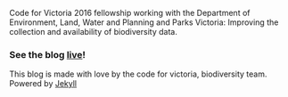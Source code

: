 
Code for Victoria 2016 fellowship working with the Department of Environment, Land, Water and Planning and Parks Victoria: Improving the collection and availability of biodiversity data.

### See the blog [live](http://codeforaustralia.github.io/biodiversity)!

This blog is made with love by the code for victoria, biodiversity team.
Powered by [Jekyll](https://github.com/jekyll/jekyll)